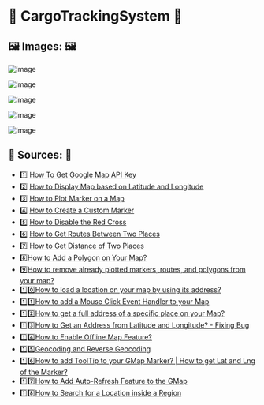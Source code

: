 # :truck: CargoTrackingSystem :articulated_lorry:

## :framed_picture: **Images**: :framed_picture:

![image](https://user-images.githubusercontent.com/55557233/139624785-aab62488-d7e0-443c-a28d-647b532ddd1f.png)


![image](https://user-images.githubusercontent.com/55557233/139624801-494ee4a0-81d9-43a2-a4f9-0744bc0ae703.png)


![image](https://user-images.githubusercontent.com/55557233/139624841-668d50ad-d215-446c-9ca9-d094f40397d2.png)


![image](https://user-images.githubusercontent.com/55557233/139624874-39196708-545f-46f2-8a9b-5fb76fe8cbf1.png)


![image](https://user-images.githubusercontent.com/55557233/139624962-d3b1b43e-dabc-4482-a9a9-3a6184638fe7.png)

## :memo: **Sources**:  :memo:
-  :one: [How To Get Google Map API Key](https://www.youtube.com/watch?v=eXJ1qkTMLw8)
-  :two: [How to Display Map based on Latitude and Longitude](https://www.youtube.com/watch?v=TxSJJfaAzKg)
-  :three: [How to Plot Marker on a Map](https://www.youtube.com/watch?v=WpfjRaYVId8)
-  :four: [How to Create a Custom Marker](https://www.youtube.com/watch?v=hM7ZQwx4YFI)
-  :five: [How to Disable the Red Cross](https://www.youtube.com/watch?v=iDzRLRn0U9k) 
-  :six: [How to Get Routes Between Two Places](https://www.youtube.com/watch?v=FF-PJQxpjOY)
-  :seven: [How to Get Distance of Two Places](https://www.youtube.com/watch?v=ZyyU6MfbXvc)
-  :eight:[How to Add a Polygon on Your Map?](https://youtu.be/BLWXVqqrAa4)
-  :nine:[How to remove already plotted markers, routes, and polygons from your map?](https://youtu.be/KP_48J-WPg8)
-  :one::zero:[How to load a location on your map by using its address?](https://youtu.be/Z9PFVZDp4bM)
-  :one::one:[How to add a Mouse Click Event Handler to your Map](https://youtu.be/zlDyYm_7MJg)
-  :one::two:[How to get a full address of a specific place on your Map?](https://youtu.be/61uZG2wddF8)
-  :one::three:[How to Get an Address from Latitude and Longitude? - Fixing Bug](https://youtu.be/f7rwQ_ge2sw)
-  :one::four:[How to Enable Offline Map Feature?](https://youtu.be/WifWNXLT0nga)
-  :one::five:[Geocoding and Reverse Geocoding](https://youtu.be/07ypcnNhZ-k)
-  :one::six:[How to add ToolTip to your GMap Marker? | How to get Lat and Lng of the Marker?](https://youtu.be/aneOwy1sP98)
-  :one::seven:[How to Add Auto-Refresh Feature to the GMap](https://www.youtube.com/watch?v=3HkeJmNaxWM&list=PLlD7n_T-mUjVuqIhWVfaNhnpqCZmNcA9e&index=20)
-  :one::eight:[How to Search for a Location inside a Region](https://www.youtube.com/watch?v=_J_wLIIh7jk&list=PLlD7n_T-mUjVuqIhWVfaNhnpqCZmNcA9e&index=21)
